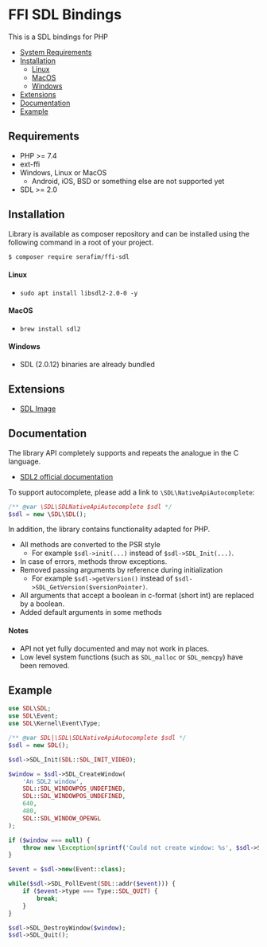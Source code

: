 # FFI SDL Bindings

This is a SDL bindings for PHP

- [System Requirements](#requirements)
- [Installation](#installation)
    - [Linux](#linux)
    - [MacOS](#macos)
    - [Windows](#windows)
- [Extensions](#extensions)
- [Documentation](#documentation)
- [Example](#example)

## Requirements

- PHP >= 7.4
- ext-ffi
- Windows, Linux or MacOS 
    - Android, iOS, BSD or something else are not supported yet
- SDL >= 2.0

## Installation

Library is available as composer repository and can be 
installed using the following command in a root of your project.

```bash
$ composer require serafim/ffi-sdl
```

#### Linux

- `sudo apt install libsdl2-2.0-0 -y`

#### MacOS

- `brew install sdl2`

#### Windows

- SDL (2.0.12) binaries are already bundled

## Extensions

- [SDL Image](https://github.com/SerafimArts/ffi-sdl-image)

## Documentation

The library API completely supports and repeats the analogue in the C language.

- [SDL2 official documentation](https://wiki.libsdl.org/FrontPage)

To support autocomplete, please add a link to `\SDL\NativeApiAutocomplete`:

```php
/** @var \SDL\SDLNativeApiAutocomplete $sdl */
$sdl = new \SDL\SDL();
```

In addition, the library contains functionality adapted for PHP.
- All methods are converted to the PSR style 
    - For example `$sdl->init(...)` instead of `$sdl->SDL_Init(...)`.
- In case of errors, methods throw exceptions.
- Removed passing arguments by reference during initialization
    - For example `$sdl->getVersion()` instead of `$sdl->SDL_GetVersion($versionPointer)`.
- All arguments that accept a boolean in c-format (short int) are replaced by a boolean.
- Added default arguments in some methods

#### Notes

- API not yet fully documented and may not work in places.
- Low level system functions (such as `SDL_malloc` or `SDL_memcpy`) have been removed.

## Example

```php
use SDL\SDL;
use SDL\Event;
use SDL\Kernel\Event\Type;

/** @var SDL|\SDL\SDLNativeApiAutocomplete $sdl */
$sdl = new SDL();

$sdl->SDL_Init(SDL::SDL_INIT_VIDEO);

$window = $sdl->SDL_CreateWindow( 
    'An SDL2 window',
    SDL::SDL_WINDOWPOS_UNDEFINED,
    SDL::SDL_WINDOWPOS_UNDEFINED, 
    640,
    480,
    SDL::SDL_WINDOW_OPENGL
);

if ($window === null) {
    throw new \Exception(sprintf('Could not create window: %s', $sdl->SDL_GetError()));
}

$event = $sdl->new(Event::class);

while($sdl->SDL_PollEvent(SDL::addr($event))) {
    if ($event->type === Type::SDL_QUIT) {
        break;
    }
}

$sdl->SDL_DestroyWindow($window);
$sdl->SDL_Quit();
```
